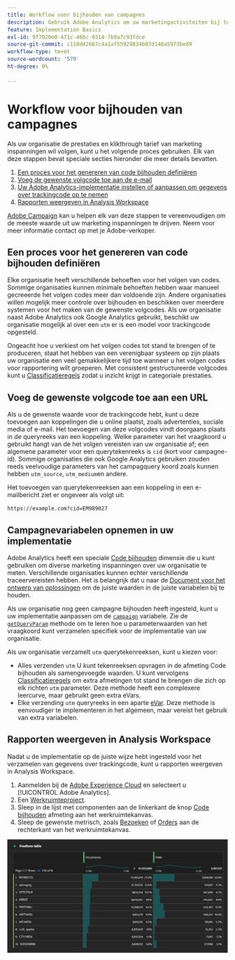 ```yaml
---
title: Workflow voor bijhouden van campagnes
description: Gebruik Adobe Analytics om uw marketingactiviteiten bij te houden.
feature: Implementation Basics
exl-id: 9f7920e0-471c-46bc-9314-7b0a7c93fdce
source-git-commit: c118d42667c4a1af55929834b87d148a5973bed9
workflow-type: tm+mt
source-wordcount: '579'
ht-degree: 0%

---
```


# Workflow voor bijhouden van campagnes

Als uw organisatie de prestaties en klikthrough tarief van marketing inspanningen wil volgen, kunt u het volgende proces gebruiken. Elk van deze stappen bevat speciale secties hieronder die meer details bevatten.

1. [Een proces voor het genereren van code bijhouden definiëren](#establish-a-tracking-code-generation-process)
1. [Voeg de gewenste volgcode toe aan de e-mail](#add-the-desired-tracking-code-to-the-email)
1. [Uw Adobe Analytics-implementatie instellen of aanpassen om gegevens over trackingcode op te nemen](#include-campaign-variables-in-your-implementation)
1. [Rapporten weergeven in Analysis Workspace](#view-the-reports-in-analysis-workspace)

[Adobe Campaign](https://business.adobe.com/products/campaign/adobe-campaign.html) kan u helpen elk van deze stappen te vereenvoudigen om de meeste waarde uit uw marketing inspanningen te drijven. Neem voor meer informatie contact op met je Adobe-verkoper.

## Een proces voor het genereren van code bijhouden definiëren

Elke organisatie heeft verschillende behoeften voor het volgen van codes. Sommige organisaties kunnen minimale behoeften hebben waar manueel gecreeerde het volgen codes meer dan voldoende zijn. Andere organisaties willen mogelijk meer controle over bijhouden en beschikken over meerdere systemen voor het maken van de gewenste volgcodes. Als uw organisatie naast Adobe Analytics ook Google Analytics gebruikt, beschikt uw organisatie mogelijk al over een `utm` er is een model voor trackingcode opgesteld.

Ongeacht hoe u verkiest om het volgen codes tot stand te brengen of te produceren, staat het hebben van een verenigbaar systeem op zijn plaats uw organisatie een veel gemakkelijkere tijd toe wanneer u het volgen codes voor rapportering wilt groeperen. Met consistent gestructureerde volgcodes kunt u [Classificatieregels](/help/components/classifications/crb/classification-rule-builder.md) zodat u inzicht krijgt in categoriale prestaties.

## Voeg de gewenste volgcode toe aan een URL

Als u de gewenste waarde voor de trackingcode hebt, kunt u deze toevoegen aan koppelingen die u online plaatst, zoals advertenties, sociale media of e-mail. Het toevoegen van deze volgcodes vindt doorgaans plaats in de queryreeks van een koppeling. Welke parameter van het vraagkoord u gebruikt hangt van de het volgen vereisten van uw organisatie af; een algemene parameter voor een querytekenreeks is `cid` (kort voor campagne-id). Sommige organisaties die ook Google Analytics gebruiken zouden reeds veelvoudige parameters van het campagquery koord zoals kunnen hebben `utm_source`, `utm_medium`en andere.

Het toevoegen van querytekenreeksen aan een koppeling in een e-mailbericht ziet er ongeveer als volgt uit:

```text
https://example.com?cid=EM989027
```

## Campagnevariabelen opnemen in uw implementatie

Adobe Analytics heeft een speciale [Code bijhouden](/help/components/dimensions/tracking-code.md) dimensie die u kunt gebruiken om diverse marketing inspanningen over uw organisatie te meten. Verschillende organisaties kunnen echter verschillende traceervereisten hebben. Het is belangrijk dat u naar de [Document voor het ontwerp van oplossingen](../prepare/solution-design.md) om de juiste waarden in de juiste variabelen bij te houden.

Als uw organisatie nog geen campagne bijhouden heeft ingesteld, kunt u uw implementatie aanpassen om de [`campaign`](/help/implement/vars/page-vars/campaign.md) variabele. Zie de [`getQueryParam`](/help/implement/vars/plugins/getqueryparam.md) methode om te leren hoe u parameterwaarden van het vraagkoord kunt verzamelen specifiek voor de implementatie van uw organisatie.

Als uw organisatie verzamelt `utm` querytekenreeksen, kunt u kiezen voor:

* Alles verzenden `utm` U kunt tekenreeksen opvragen in de afmeting Code bijhouden als samengevoegde waarden. U kunt vervolgens [Classificatieregels](/help/components/classifications/crb/classification-rule-builder.md) om extra afmetingen tot stand te brengen die zich op elk richten `utm` parameter. Deze methode heeft een complexere leercurve, maar gebruikt geen extra eVars.
* Elke verzending `utm` queryreeks in een aparte [eVar](/help/components/dimensions/evar.md). Deze methode is eenvoudiger te implementeren in het algemeen, maar vereist het gebruik van extra variabelen.

## Rapporten weergeven in Analysis Workspace

Nadat u de implementatie op de juiste wijze hebt ingesteld voor het verzamelen van gegevens over trackingcode, kunt u rapporten weergeven in Analysis Workspace.

1. Aanmelden bij de [Adobe Experience Cloud](https://experience.adobe.com) en selecteert u [!UICONTROL Adobe Analytics].
1. Een [Werkruimteproject](/help/analyze/analysis-workspace/build-workspace-project/freeform-overview.md).
1. Sleep in de lijst met componenten aan de linkerkant de knop [Code bijhouden](/help/components/dimensions/tracking-code.md) afmeting aan het werkruimtekanvas.
1. Sleep de gewenste metrisch, zoals [Bezoeken](/help/components/metrics/visits.md) of [Orders](/help/components/metrics/orders.md) aan de rechterkant van het werkruimtekanvas.

![Rapport Campagne bijhouden](../assets/campaign-tracking-report.png)
